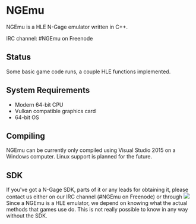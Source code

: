 # NGEmu
NGEmu is a HLE N-Gage emulator written in C++.

IRC channel: #NGEmu on Freenode

## Status
Some basic game code runs, a couple HLE functions implemented.

## System Requirements
* Modern 64-bit CPU
* Vulkan compatible graphics card
* 64-bit OS

## Compiling
NGEmu can be currently only compiled using Visual Studio 2015 on a Windows computer. Linux support is planned for the future.

## SDK
If you've got a N-Gage SDK, parts of it or any leads for obtaining it, please contact us either on our IRC channel (#NGEmu on Freenode) or through ![](https://i.imgur.com/bPYEQsM.png)  
Since a NGEmu is a HLE emulator, we depend on knowing what the actual methods that games use do. This is not really possible to know in any way without the SDK.